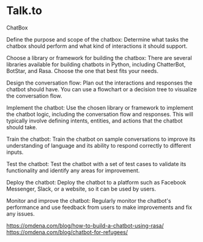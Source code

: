 # Talk.to
ChatBox


Define the purpose and scope of the chatbox: Determine what tasks the chatbox should perform and what kind of interactions it should support.

Choose a library or framework for building the chatbox: There are several libraries available for building chatbots in Python, including ChatterBot, BotStar, and Rasa. Choose the one that best fits your needs.

Design the conversation flow: Plan out the interactions and responses the chatbot should have. You can use a flowchart or a decision tree to visualize the conversation flow.

Implement the chatbot: Use the chosen library or framework to implement the chatbot logic, including the conversation flow and responses. This will typically involve defining intents, entities, and actions that the chatbot should take.

Train the chatbot: Train the chatbot on sample conversations to improve its understanding of language and its ability to respond correctly to different inputs.

Test the chatbot: Test the chatbot with a set of test cases to validate its functionality and identify any areas for improvement.

Deploy the chatbot: Deploy the chatbot to a platform such as Facebook Messenger, Slack, or a website, so it can be used by users.

Monitor and improve the chatbot: Regularly monitor the chatbot's performance and use feedback from users to make improvements and fix any issues.

https://omdena.com/blog/how-to-build-a-chatbot-using-rasa/
https://omdena.com/blog/chatbot-for-refugees/



